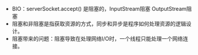 * BIO：serverSocket.accept() 是阻塞的，InputStream阻塞 OutputStream阻塞
* 阻塞和非阻塞是指获取资源的方式，同步和异步是程序如何处理资源的逻辑设计。
* 阻塞带来的问题：阻塞导致在处理网络I/O时，一个线程只能处理一个网络连接。
